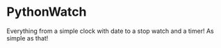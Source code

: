# PythonWatch
Everything from a simple clock with date to a stop watch and a timer!
As simple as that!
